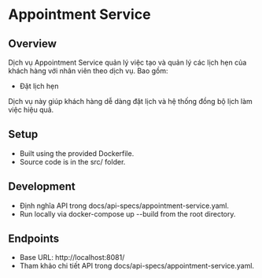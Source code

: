# Appointment Service

## Overview
Dịch vụ Appointment Service quản lý việc tạo và quản lý các lịch hẹn của khách hàng với nhân viên theo dịch vụ. Bao gồm:
- Đặt lịch hẹn

Dịch vụ này giúp khách hàng dễ dàng đặt lịch và hệ thống đồng bộ lịch làm việc hiệu quả.

## Setup
- Built using the provided Dockerfile.
- Source code is in the src/ folder.

## Development
- Định nghĩa API trong docs/api-specs/appointment-service.yaml.
- Run locally via docker-compose up --build from the root directory.

## Endpoints
- Base URL: http://localhost:8081/
- Tham khảo chi tiết API trong docs/api-specs/appointment-service.yaml.